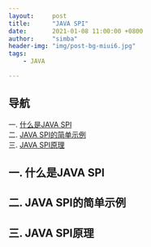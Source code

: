 ```yaml
---
layout:     post
title:      "JAVA SPI"
date:       2021-01-08 11:00:00 +0800
author:     "simba"
header-img: "img/post-bg-miui6.jpg"
tags:
    - JAVA

---
```



## 导航
一. [什么是JAVA SPI](#jump1)
<br>
二. [JAVA SPI的简单示例](#jump2)
<br>
三. [JAVA SPI原理](#jump3)



## <span id="jump1">一. 什么是JAVA SPI</span>


## <span id="jump2">二. JAVA SPI的简单示例</span>


## <span id="jump3">三. JAVA SPI原理</span>